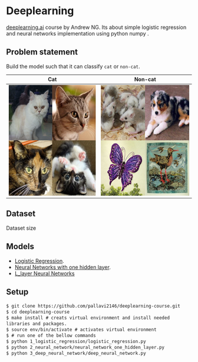 # Deeplearning
[deeplearning.ai](https://www.deeplearning.ai/) course by Andrew NG. Its about simple logistic regression and neural networks implementation using python numpy .

## Problem statement
Build the model such that it can classify ```cat``` or ```non-cat```.

| Cat     | Non-cat    |
| --------|---------|
| <img src="images/cat.jpg" width=300 height = 300/> | <img src="images/non_cat.jpg" width=300 height = 300/>   |

## Dataset
Dataset size

## Models
* [Logistic Regression](1_logistic_regression).
* [Neural Networks with one hidden layer](2_neural_network).
* [L_layer Neural Networks](3_deep_neural_networks)

## Setup
```
$ git clone https://github.com/pallavi2146/deeplearning-course.git
$ cd deeplearning-course
$ make install # creats virtual environment and install needed libraries and packages.
$ source env/bin/activate # activates virtual environment
$ # run one of the bellow commands
$ python 1_logistic_regression/logistic_regression.py
$ python 2_neural_network/neural_network_one_hidden_layer.py
$ python 3_deep_neural_network/deep_neural_network.py
```
